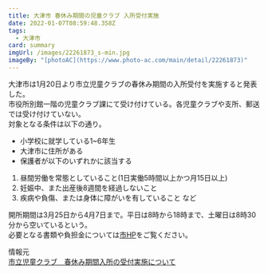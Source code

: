 ```yaml
---
title: 大津市 春休み期間の児童クラブ 入所受付実施
date: 2022-01-07T08:59:48.358Z
tags:
  - 大津市
card: summary
imgUrl: /images/22261873_s-min.jpg
imageBy: "[photoAC](https://www.photo-ac.com/main/detail/22261873)"
---
```

大津市は1月20日より市立児童クラブの春休み期間の入所受付を実施すると発表した。  
市役所別館一階の児童クラブ課にて受け付けている。各児童クラブや支所、郵送では受け付けていない。  
対象となる条件は以下の通り。  
- 小学校に就学している1~6年生  
- 大津市に住所がある  
- 保護者が以下のいずれかに該当する  
 1. 昼間労働を常態としていること(1日実働5時間以上かつ月15日以上)  
 2. 妊娠中、また出産後8週間を経過しないこと  
 3. 疾病や負傷、または身体に障がいを有していること など  

開所期間は3月25日から4月7日まで。平日は8時から18時まで、土曜日は8時30分から空いているという。  
必要となる書類や負担金については[市HP](https://www.city.otsu.lg.jp/kosodate/school/jidoclub/nyu/46186.html)をご覧ください。

情報元  
[市立児童クラブ　春休み期間入所の受付実施について](https://www.city.otsu.lg.jp/kosodate/school/jidoclub/nyu/46186.html)

